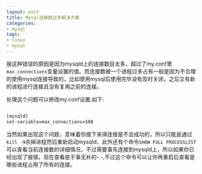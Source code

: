 ```yaml
---
layout: post
title: Mysql连接数过多解决方案
categories:
- mysql	
tags:
- linux
- mysql
---
```


报这种错误的原因是因为mysqld上的连接数目太多，超过了my.conf里`max_connections`变量设置的值。而连接数被一个进程过多占有一般是因为不合理的使用mysql连接导致的，比如使用mysql后使用完毕没有及时关闭，之后又有新的进程进行连接且没有复用之前的连接。

处理这个问题可以修改my.conf设置,如下:

```sh

[mysqld]   
set-variable=max_connections=500

```

当然如果出现这个问题，意味着你接下来得连接是不会成功的，所以只能是通过`kill -9`杀掉进程然后重新启动mysqld，此外还有个命令`SHOW FULL PROCESSLIST`可以查看当前连接数的详细情况，不过需要事先连接到mysqld上，所以如果你已经出现了报错，现在查看是于事无补的-.-,不过这个命令可以让你再重启后查看是哪些进程占用了所有的连接。

